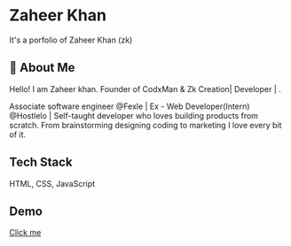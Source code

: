 
# Zaheer Khan

It's a porfolio of Zaheer Khan (zk)


## 🚀 About Me
Hello! I am Zaheer khan. Founder of CodxMan & Zk Creation| Developer | .

Associate software engineer @Fexle | Ex - Web Developer(Intern) @Hostlelo | Self-taught developer who loves building products from scratch. From brainstorming designing coding to marketing I love every bit of it.

## Tech Stack

HTML, CSS, JavaScript 


## Demo

[Click me](https://zaheer-zk.github.io/Advanced-porfolio/)

